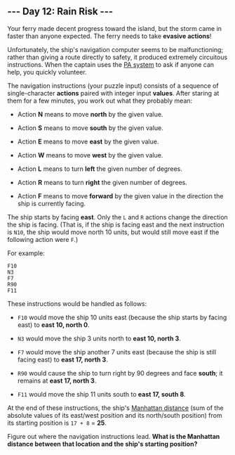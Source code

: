 ## --- Day 12: Rain Risk ---
Your ferry made decent progress toward the island, but the storm came in faster than anyone expected<!--- At least it wasn't a Category Six! -->. The ferry needs to take **evasive actions**!
 
Unfortunately, the ship's navigation computer seems to be malfunctioning; rather than giving a route directly to safety, it produced extremely circuitous instructions. When the captain uses the [PA system](https://en.wikipedia.org/wiki/Public_address_system) to ask if anyone can help, you quickly volunteer.
 
The navigation instructions (your puzzle input) consists of a sequence of single-character **actions** paired with integer input **values**. After staring at them for a few minutes, you work out what they probably mean:
 
 
- Action **N** means to move **north** by the given value.
 
- Action **S** means to move **south** by the given value.
 
- Action **E** means to move **east** by the given value.
 
- Action **W** means to move **west** by the given value.
 
- Action **L** means to turn **left** the given number of degrees.
 
- Action **R** means to turn **right** the given number of degrees.
 
- Action **F** means to move **forward** by the given value in the direction the ship is currently facing.
 
 
The ship starts by facing **east**. Only the `L` and `R` actions change the direction the ship is facing. (That is, if the ship is facing east and the next instruction is `N10`, the ship would move north 10 units, but would still move east if the following action were `F`.)
 
For example:
 

```
F10
N3
F7
R90
F11
```

 
These instructions would be handled as follows:
 
 
- `F10` would move the ship 10 units east (because the ship starts by facing east) to **east 10, north 0**.
 
- `N3` would move the ship 3 units north to **east 10, north 3**.
 
- `F7` would move the ship another 7 units east (because the ship is still facing east) to **east 17, north 3**.
 
- `R90` would cause the ship to turn right by 90 degrees and face **south**; it remains at **east 17, north 3**.
 
- `F11` would move the ship 11 units south to **east 17, south 8**.
 
 
At the end of these instructions, the ship's [Manhattan distance](https://en.wikipedia.org/wiki/Manhattan_distance) (sum of the absolute values of its east/west position and its north/south position) from its starting position is `17 + 8` = **25**.
 
Figure out where the navigation instructions lead. **What is the Manhattan distance between that location and the ship's starting position?**
 